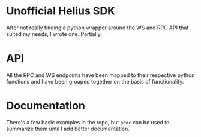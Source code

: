 # Unofficial Helius SDK

After not really finding a python wrapper around the WS and RPC API that suited my needs, I wrote one. Partially.

# API

All the RPC and WS endpoints have been mapped to their respective python functions and have been grouped together on the basis of functionality.

# Documentation

There's a few basic examples in the repo, but `pdoc` can be used to summarize them until I add better documentation.
